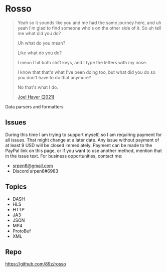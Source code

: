 # Rosso

> Yeah so it sounds like you and me had the same journey here, and uh yeah I'm
> glad to find someone who's on the other side of it. So uh tell me what did you
> do?
>
> Uh what do you mean?
>
> Like what do you do?
>
> I mean I hit both shift keys, and I type the letters with my nose.
>
> I know that that's what I've been doing too, but what did you do so you don't
> have to do that anymore?
>
> No that's what I do.
>
> [Joel Haver (2021)](//youtube.com/watch?v=hnUpTyKSjag)

Data parsers and formatters

## Issues

During this time I am trying to support myself, so I am requiring payment for
all issues. That might change at a later date. Any issue without payment of at
least 9 USD will be closed immediately. Payment can be made to the PayPal link
on this page, or if you want to use another method, mention that in the issue
text. For business opportunities, contact me:

- srpen6@gmail.com
- Discord srpen6#6983

## Topics

- DASH
- HLS
- HTTP
- JA3
- JSON
- MP4
- ProtoBuf
- XML

## Repo

https://github.com/89z/rosso
